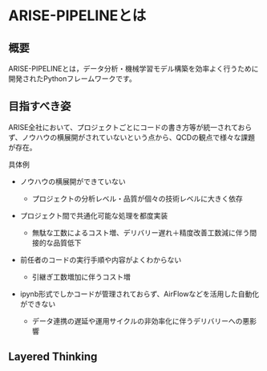 # ARISE-PIPELINEとは

## 概要
ARISE-PIPELINEとは，データ分析・機械学習モデル構築を効率よく行うために開発されたPythonフレームワークです。

## 目指すべき姿
ARISE全社において、プロジェクトごとにコードの書き方等が統一されておらず、ノウハウの横展開がされていないという点から、QCDの観点で様々な課題が存在。

具体例
- ノウハウの横展開ができていない
    - プロジェクトの分析レベル・品質が個々の技術レベルに大きく依存
- プロジェクト間で共通化可能な処理を都度実装
    - 無駄な工数によるコスト増、デリバリー遅れ＋精度改善工数減に伴う間接的な品質低下

- 前任者のコードの実行手順や内容がよくわからない
    - 引継ぎ工数増加に伴うコスト増
- ipynb形式でしかコードが管理されておらず、AirFlowなどを活用した自動化ができない
    - データ連携の遅延や運用サイクルの非効率化に伴うデリバリーへの悪影響

## Layered Thinking